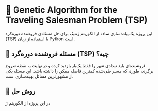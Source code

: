 # 🧬 Genetic Algorithm for the Traveling Salesman Problem (TSP)

این پروژه یک پیاده‌سازی ساده از الگوریتم ژنتیک برای حل مسئله‌ی فروشنده دوره‌گرد (TSP) با استفاده از زبان Python است.

## 📌 مسئله فروشنده دوره‌گرد (TSP) چیه؟

فروشنده‌ای باید تعدادی شهر را فقط یک‌بار بازدید کرده و در نهایت به نقطه شروع برگردد، طوری که مسیر طی‌شده کمترین فاصله ممکن را داشته باشد. این مسئله یکی از مشهورترین مسائل بهینه‌سازی است.

## 🧠 روش حل

در این پروژه از الگوریتم ژ

